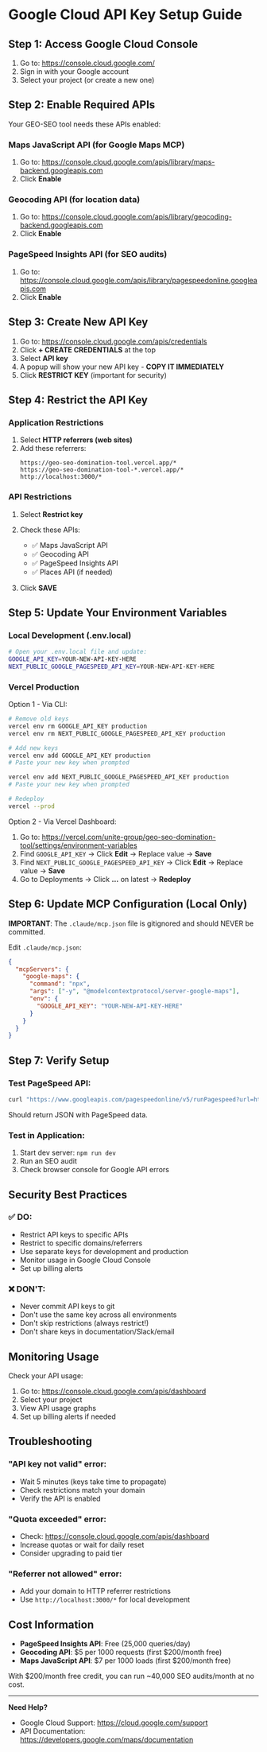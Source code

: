 # Google Cloud API Key Setup Guide

## Step 1: Access Google Cloud Console

1. Go to: https://console.cloud.google.com/
2. Sign in with your Google account
3. Select your project (or create a new one)

## Step 2: Enable Required APIs

Your GEO-SEO tool needs these APIs enabled:

### Maps JavaScript API (for Google Maps MCP)
1. Go to: https://console.cloud.google.com/apis/library/maps-backend.googleapis.com
2. Click **Enable**

### Geocoding API (for location data)
1. Go to: https://console.cloud.google.com/apis/library/geocoding-backend.googleapis.com
2. Click **Enable**

### PageSpeed Insights API (for SEO audits)
1. Go to: https://console.cloud.google.com/apis/library/pagespeedonline.googleapis.com
2. Click **Enable**

## Step 3: Create New API Key

1. Go to: https://console.cloud.google.com/apis/credentials
2. Click **+ CREATE CREDENTIALS** at the top
3. Select **API key**
4. A popup will show your new API key - **COPY IT IMMEDIATELY**
5. Click **RESTRICT KEY** (important for security)

## Step 4: Restrict the API Key

### Application Restrictions
1. Select **HTTP referrers (web sites)**
2. Add these referrers:
   ```
   https://geo-seo-domination-tool.vercel.app/*
   https://geo-seo-domination-tool-*.vercel.app/*
   http://localhost:3000/*
   ```

### API Restrictions
1. Select **Restrict key**
2. Check these APIs:
   - ✅ Maps JavaScript API
   - ✅ Geocoding API
   - ✅ PageSpeed Insights API
   - ✅ Places API (if needed)

3. Click **SAVE**

## Step 5: Update Your Environment Variables

### Local Development (.env.local)
```bash
# Open your .env.local file and update:
GOOGLE_API_KEY=YOUR-NEW-API-KEY-HERE
NEXT_PUBLIC_GOOGLE_PAGESPEED_API_KEY=YOUR-NEW-API-KEY-HERE
```

### Vercel Production

Option 1 - Via CLI:
```bash
# Remove old keys
vercel env rm GOOGLE_API_KEY production
vercel env rm NEXT_PUBLIC_GOOGLE_PAGESPEED_API_KEY production

# Add new keys
vercel env add GOOGLE_API_KEY production
# Paste your new key when prompted

vercel env add NEXT_PUBLIC_GOOGLE_PAGESPEED_API_KEY production
# Paste your new key when prompted

# Redeploy
vercel --prod
```

Option 2 - Via Vercel Dashboard:
1. Go to: https://vercel.com/unite-group/geo-seo-domination-tool/settings/environment-variables
2. Find `GOOGLE_API_KEY` → Click **Edit** → Replace value → **Save**
3. Find `NEXT_PUBLIC_GOOGLE_PAGESPEED_API_KEY` → Click **Edit** → Replace value → **Save**
4. Go to Deployments → Click **...** on latest → **Redeploy**

## Step 6: Update MCP Configuration (Local Only)

**IMPORTANT**: The `.claude/mcp.json` file is gitignored and should NEVER be committed.

Edit `.claude/mcp.json`:
```json
{
  "mcpServers": {
    "google-maps": {
      "command": "npx",
      "args": ["-y", "@modelcontextprotocol/server-google-maps"],
      "env": {
        "GOOGLE_API_KEY": "YOUR-NEW-API-KEY-HERE"
      }
    }
  }
}
```

## Step 7: Verify Setup

### Test PageSpeed API:
```bash
curl "https://www.googleapis.com/pagespeedonline/v5/runPagespeed?url=https://example.com&key=YOUR-NEW-API-KEY"
```

Should return JSON with PageSpeed data.

### Test in Application:
1. Start dev server: `npm run dev`
2. Run an SEO audit
3. Check browser console for Google API errors

## Security Best Practices

### ✅ DO:
- Restrict API keys to specific APIs
- Restrict to specific domains/referrers
- Use separate keys for development and production
- Monitor usage in Google Cloud Console
- Set up billing alerts

### ❌ DON'T:
- Never commit API keys to git
- Don't use the same key across all environments
- Don't skip restrictions (always restrict!)
- Don't share keys in documentation/Slack/email

## Monitoring Usage

Check your API usage:
1. Go to: https://console.cloud.google.com/apis/dashboard
2. Select your project
3. View API usage graphs
4. Set up billing alerts if needed

## Troubleshooting

### "API key not valid" error:
- Wait 5 minutes (keys take time to propagate)
- Check restrictions match your domain
- Verify the API is enabled

### "Quota exceeded" error:
- Check: https://console.cloud.google.com/apis/dashboard
- Increase quotas or wait for daily reset
- Consider upgrading to paid tier

### "Referrer not allowed" error:
- Add your domain to HTTP referrer restrictions
- Use `http://localhost:3000/*` for local development

## Cost Information

- **PageSpeed Insights API**: Free (25,000 queries/day)
- **Geocoding API**: $5 per 1000 requests (first $200/month free)
- **Maps JavaScript API**: $7 per 1000 loads (first $200/month free)

With $200/month free credit, you can run ~40,000 SEO audits/month at no cost.

---

**Need Help?**
- Google Cloud Support: https://cloud.google.com/support
- API Documentation: https://developers.google.com/maps/documentation
